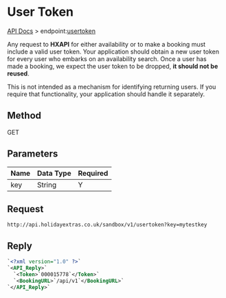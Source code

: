 # User Token

[API Docs](hxapi/) > endpoint:[usertoken](hxapi/usertoken)

Any request to **HXAPI** for either availability or to make a booking must include a valid user token. Your application should obtain a new user token for every user who embarks on an availability search. Once a user has made a booking, we expect the user token to be dropped, **it should not be reused**.

This is not intended as a mechanism for identifying returning users. If you require that functionality, your application should handle it separately.

## Method

GET






## Parameters

 | Name | Data Type | Required | 
 | ---- | --------- | -------- | 
 | key  | String    | Y        | 



## Request

```
http://api.holidayextras.co.uk/sandbox/v1/usertoken?key=mytestkey
```



## Reply


```xml
`<?xml version="1.0" ?>`
`<API_Reply>`
  `<Token>`000015778`</Token>`
  `<BookingURL>`/api/v1`</BookingURL>`
`</API_Reply>`
```


